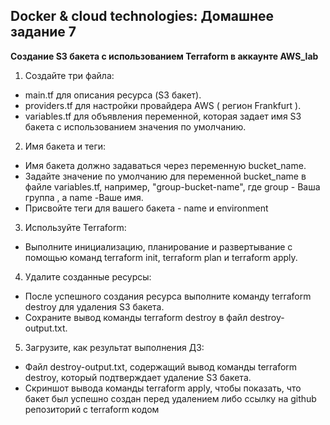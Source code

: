 ## Docker & cloud technologies: Домашнее задание 7

**Создание S3 бакета с использованием Terraform в аккаунте AWS_lab**

1. Создайте три файла:

- main.tf для описания ресурса (S3 бакет).
- providers.tf для настройки провайдера AWS ( регион Frankfurt ).
- variables.tf для объявления переменной, которая задает имя S3 бакета с использованием значения по умолчанию.

2. Имя бакета и теги:

- Имя бакета должно задаваться через переменную bucket_name.
- Задайте значение по умолчанию для переменной bucket_name в файле variables.tf, например, "group-bucket-name", где group - Ваша группа , а name -Ваше имя.
- Присвойте теги для вашего бакета - name и environment

3. Используйте Terraform:

- Выполните инициализацию, планирование и развертывание с помощью команд terraform init, terraform plan и terraform apply.

4. Удалите созданные ресурсы:

- После успешного создания ресурса выполните команду terraform destroy для удаления S3 бакета.
- Сохраните вывод команды terraform destroy в файл destroy-output.txt.

5. Загрузите, как результат выполнения ДЗ:

- Файл destroy-output.txt, содержащий вывод команды terraform destroy, который подтверждает удаление S3 бакета.
- Скриншот вывода команды terraform apply, чтобы показать, что бакет был успешно создан перед удалением либо ссылку на github репозиторий с terraform кодом
